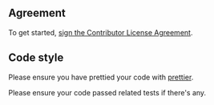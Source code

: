 ## Agreement

To get started, <a href="https://www.clahub.com/agreements/sporejs/spore-community">sign the Contributor License Agreement</a>.

## Code style

Please ensure you have prettied your code with [prettier](https://www.npmjs.com/package/prettier).

Please ensure your code passed related tests if there's any.
